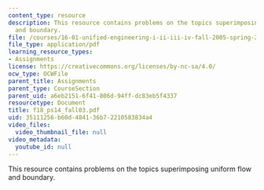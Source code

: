 ```yaml
---
content_type: resource
description: This resource contains problems on the topics superimposing uniform flow
  and boundary.
file: /courses/16-01-unified-engineering-i-ii-iii-iv-fall-2005-spring-2006/35111256b60d484136b72210583834a4_f18_ps14_fall03.pdf
file_type: application/pdf
learning_resource_types:
- Assignments
license: https://creativecommons.org/licenses/by-nc-sa/4.0/
ocw_type: OCWFile
parent_title: Assignments
parent_type: CourseSection
parent_uid: a6eb2151-6f41-806d-94ff-dc83eb5f4337
resourcetype: Document
title: f18_ps14_fall03.pdf
uid: 35111256-b60d-4841-36b7-2210583834a4
video_files:
  video_thumbnail_file: null
video_metadata:
  youtube_id: null
---
```

This resource contains problems on the topics superimposing uniform flow and boundary.